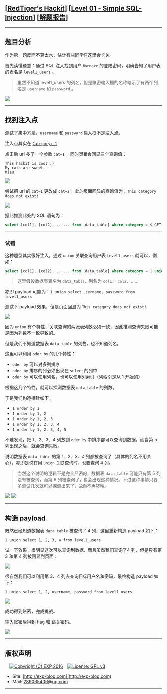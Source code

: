 ## [[RedTiger's Hackit](http://redtiger.labs.overthewire.org/)] [[Level 01 - Simple SQL-Injection](http://redtiger.labs.overthewire.org/level1.php)] [[解题报告](http://exp-blog.com/2019/05/25/pid-3801/)]

------

## 题目分析

作为第一题反而不算太水，估计有些同学在这里会卡关。

首先读懂题意：通过 SQL 注入找到用户 `Hornoxe` 的登陆密码，明确告知了用户表的表名是 `level1_users` 。

> 虽然不知道 level1_users 的列名，但是账密输入框的名称暗示了有两个列名是 `username` 和 `password` 。

![](https://github.com/lyy289065406/CTF-Solving-Reports/blob/master/redtigers-hackit/Level%2001%20-%20Simple%20SQL-Injection/imgs/01.png)

------

## 找到注入点

测试了集中方法，`username` 和 `password` 输入框不是注入点。

注入点其实在 [`Category: 1`](http://redtiger.labs.overthewire.org/level1.php?cat=1)

点击后 url 多了一个参数 `cat=1` ，同时页面会回显三个查询值：

```
This hackit is cool :)
My cats are sweet.
Miau
```

![](https://github.com/lyy289065406/CTF-Solving-Reports/blob/master/redtigers-hackit/Level%2001%20-%20Simple%20SQL-Injection/imgs/02.png)

尝试把 url 的 `cat=1` 更改成  `cat=2` ，此时页面回显的查询值为：`This category does not exist! `

![](https://github.com/lyy289065406/CTF-Solving-Reports/blob/master/redtigers-hackit/Level%2001%20-%20Simple%20SQL-Injection/imgs/03.png)

据此推测此处的 SQL 语句为：

```sql
select [col1], [col2], ...... from [data_table] where category = $_GET['cat']
```

------

### 试错

这种题型其实很好注入，通过 `union` 关联查询用户表 `level1_users` 就可以，例如：

```sql
select [col1], [col2], ...... from [data_table] where category = 1 union select username, password from level1_users
```

> 这里假设数据表表名为 `data_table`，列名为 `col1`、 `col2`、......

亦即 payload 可能为：`1 union select username, password from level1_users`

测试下 payload 效果，但是页面回显为 `This category does not exist! `

![](https://github.com/lyy289065406/CTF-Solving-Reports/blob/master/redtigers-hackit/Level%2001%20-%20Simple%20SQL-Injection/imgs/04.png)

因为 `union` 有个特性，关联查询的两张表列数必须一致，因此推测查询失败可能是因为列数不一致导致的。

但是我们不知道数据表 `data_table` 的列数，也不知道列名。

这里可以利用 `oder by` 的几个特性：

- `oder by` 可以对多列排序
- `oder by` 排序的列必须出现在 `select` 的列中
- `oder by` 可以使用列名，也可以使用列索引（列索引是从 1 开始的）

根据这几个特性，就可以探测数据表 `data_table` 的列数。

于是我们构造探针如下：

- `1 order by 1`
- `1 order by 1, 2`
- `1 order by 1, 2, 3`
- `1 order by 1, 2, 3, 4`
- `1 order by 1, 2, 3, 4, 5`

不难发现，把 1、2、3、4 列放到 `oder by` 中排序都可以查询到数据，而当第 5 列出现之后，就会查询失败。

说明数据表 `data_table` 的第  1、2、3、4 列都被查询了（具体的列名不用关心），亦即是说在用 `union` 关联查询时，也要查询 4 列。

> 当然这个说明的逻辑不是完全严密的，数据表 `data_table` 可能只有第 5 列没有被查询，而第 6 列被查询了，也会出现这种情况。不过这种事情只要多测试几次就可以探测出来了，故而不再啰嗦。

![](https://github.com/lyy289065406/CTF-Solving-Reports/blob/master/redtigers-hackit/Level%2001%20-%20Simple%20SQL-Injection/imgs/05.png)
![](https://github.com/lyy289065406/CTF-Solving-Reports/blob/master/redtigers-hackit/Level%2001%20-%20Simple%20SQL-Injection/imgs/06.png)

------

## 构造 payload

既然已经知道数据表 `data_table` 被查询了 4 列，这里重新构造 payload 如下：

`1 union select 1, 2, 3, 4 from level1_users`

试一下效果，很明显这次可以查询到数据，而且虽然我们查询了4 列，但是只有第 3 和第 4 列被回显到页面：

![](https://github.com/lyy289065406/CTF-Solving-Reports/blob/master/redtigers-hackit/Level%2001%20-%20Simple%20SQL-Injection/imgs/07.png)

很自然我们可以利用第 3、4 列去查询目标用户名和密码，最终构造 payload 如下：

`1 union select 1, 2, username, password from level1_users`

![](https://github.com/lyy289065406/CTF-Solving-Reports/blob/master/redtigers-hackit/Level%2001%20-%20Simple%20SQL-Injection/imgs/08.png)

成功得到账密，完成挑战。

输入账密后得到 flag 和 跳关密码。

![](https://github.com/lyy289065406/CTF-Solving-Reports/blob/master/redtigers-hackit/Level%2001%20-%20Simple%20SQL-Injection/imgs/09.png)


------

## 版权声明

　[![Copyright (C) EXP,2016](https://img.shields.io/badge/Copyright%20(C)-EXP%202016-blue.svg)](http://exp-blog.com)　[![License: GPL v3](https://img.shields.io/badge/License-GPL%20v3-blue.svg)](https://www.gnu.org/licenses/gpl-3.0)
  

- Site: [http://exp-blog.com](http://exp-blog.com) 
- Mail: <a href="mailto:289065406@qq.com?subject=[EXP's Github]%20Your%20Question%20（请写下您的疑问）&amp;body=What%20can%20I%20help%20you?%20（需要我提供什么帮助吗？）">289065406@qq.com</a>


------
